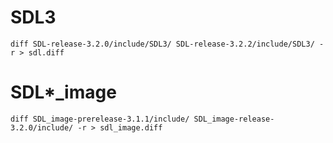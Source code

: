 # SDL3
`diff SDL-release-3.2.0/include/SDL3/ SDL-release-3.2.2/include/SDL3/ -r > sdl.diff`


# SDL*_image
`diff SDL_image-prerelease-3.1.1/include/ SDL_image-release-3.2.0/include/ -r > sdl_image.diff`

